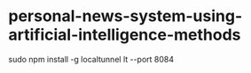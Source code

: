 # personal-news-system-using-artificial-intelligence-methods

sudo npm install -g localtunnel
lt --port 8084

